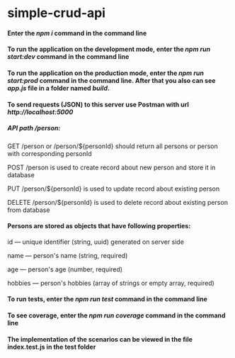 # simple-crud-api

#### Enter the ***npm i*** command in the command line

#### To run the application on the development mode, enter the ***npm run start:dev*** command in the command line

#### To run the application on the production mode, enter the ***npm run start:prod*** command in the command line. After that you also can see ***app.js*** file in a folder named ***build***.

#### To send requests (JSON) to this server use Postman with url ***http://localhost:5000***

##### API path /person:

GET /person or /person/${personId} should return all persons or person with corresponding personId

POST /person is used to create record about new person and store it in database

PUT /person/${personId} is used to update record about existing person

DELETE /person/${personId} is used to delete record about existing person from database

#### Persons are stored as objects that have following properties:

id — unique identifier (string, uuid) generated on server side

name — person's name (string, required)

age — person's age (number, required)

hobbies — person's hobbies (array of strings or empty array, required)

#### To run tests, enter the ***npm run test*** command in the command line

#### To see coverage, enter the ***npm run coverage*** command in the command line

#### The implementation of the scenarios can be viewed in the file index.test.js in the test folder
